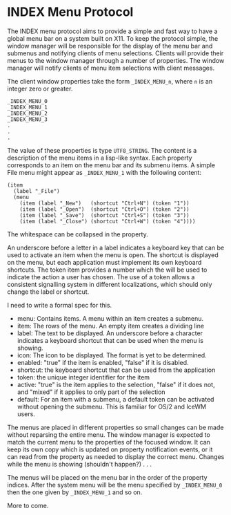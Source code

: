 # INDEX Menu Protocol

The INDEX menu protocol aims to provide a simple and fast way to have a global menu bar on a system built on X11. To keep the protocol simple, the window manager will be responsible for the display of the menu bar and submenus and notifying clients of menu selections. Clients will provide their menus to the window manager through a number of properties. The window manager will notify clients of menu item selections with client messages.

The client window properties take the form `_INDEX_MENU_n`, where `n` is an integer zero or greater.
```
_INDEX_MENU_0
_INDEX_MENU_1
_INDEX_MENU_2
_INDEX_MENU_3
.
.
.
```
The value of these properties is type `UTF8_STRING`. The content is a description of the menu items in a lisp-like syntax. Each property corresponds to an item on the menu bar and its submenu items. A simple File menu might appear as `_INDEX_MENU_1` with the following content:
```
(item
  (label "_File")
  (menu
    (item (label "_New")   (shortcut "Ctrl+N") (token "1"))
    (item (label "_Open")  (shortcut "Ctrl+O") (token "2"))
    (item (label "_Save")  (shortcut "Ctrl+S") (token "3"))
    (item (label "_Close") (shortcut "Ctrl+W") (token "4"))))
```
The whitespace can be collapsed in the property.

An underscore before a letter in a label indicates a keyboard key that can be used to activate an item when the menu is open. The shortcut is displayed on the menu, but each application must implement its own keyboard shortcuts. The token item provides a number which the will be used to indicate the action a user has chosen. The use of a token allows a consistent signalling system in different localizations, which should only change the label or shortcut.

I need to write a formal spec for this.

* menu: Contains items. A menu within an item creates a submenu.
* item: The rows of the menu. An empty item creates a dividing line
* label: The text to be displayed. An underscore before a character indicates a keyboard shortcut that can be used when the menu is showing.
* icon: The icon to be displayed. The format is yet to be determined.
* enabled: "true" if the item is enabled, "false" if it is disabled.
* shortcut: the keyboard shortcut that can be used from the application
* token: the unique integer identifier for the item
* active: "true" is the item applies to the selection, "false" if it does not, and "mixed" if it applies to only part of the selection
* default: For an item with a submenu, a default token can be activated without opening the submenu. This is familiar for OS/2 and IceWM users.

The menus are placed in different properties so small changes can be made without reparsing the entire menu. The window manager is expected to match the current menu to the properties of the focused window. It can keep its own copy which is updated on property notification events, or it can read from the property as needed to display the correct menu. Changes while the menu is showing (shouldn't happen?) . . .

The menus will be placed on the menu bar in the order of the property indices. After the system menu will be the menu specified by `_INDEX_MENU_0` then the one given by `_INDEX_MENU_1` and so on.

More to come.
